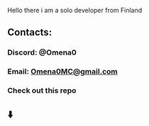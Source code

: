 Hello there i am a solo developer from Finland

## Contacts:

### Discord: @Omena0
### Email: Omena0MC@gmail.com

### Check out this repo
## ⬇️
